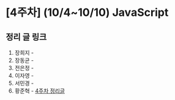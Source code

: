 # [4주차] (10/4~10/10) JavaScript

## 정리 글 링크

1. 장희지 - 
2. 장동균 - 
3. 전은정 - 
4. 이자영 -
5. 서민경 -
6. 황준혁 - [4주차 정리글](https://strawji.tistory.com/7)
